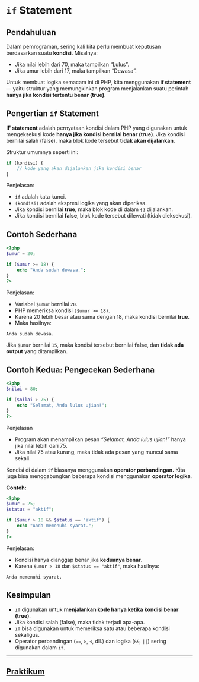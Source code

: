 # `if` Statement

## Pendahuluan

Dalam pemrograman, sering kali kita perlu membuat keputusan berdasarkan suatu **kondisi**. Misalnya:

- Jika nilai lebih dari 70, maka tampilkan “Lulus”.
- Jika umur lebih dari 17, maka tampilkan “Dewasa”.

Untuk membuat logika semacam ini di PHP, kita menggunakan **if statement** — yaitu struktur yang memungkinkan program menjalankan suatu perintah **hanya jika kondisi tertentu benar (true)**.

## Pengertian `if` Statement

**IF statement** adalah pernyataan kondisi dalam PHP yang digunakan untuk mengeksekusi kode **hanya jika kondisi bernilai benar (true)**. Jika kondisi bernilai salah (false), maka blok kode tersebut **tidak akan dijalankan**.

Struktur umumnya seperti ini:

```php
if (kondisi) {
    // kode yang akan dijalankan jika kondisi benar
}
```

Penjelasan:

- `if` adalah kata kunci.
- `(kondisi)` adalah ekspresi logika yang akan diperiksa.
- Jika kondisi bernilai **true**, maka blok kode di dalam `{}` dijalankan.
- Jika kondisi bernilai **false**, blok kode tersebut dilewati (tidak dieksekusi).

## Contoh Sederhana

```php
<?php
$umur = 20;

if ($umur >= 18) {
    echo "Anda sudah dewasa.";
}
?>
```

Penjelasan:

- Variabel `$umur` bernilai `20`.
- PHP memeriksa kondisi `($umur >= 18)`.
- Karena 20 lebih besar atau sama dengan 18, maka kondisi bernilai **true**.
- Maka hasilnya:

```
Anda sudah dewasa.
```

Jika `$umur` bernilai `15`, maka kondisi tersebut bernilai **false**, dan **tidak ada output** yang ditampilkan.

## Contoh Kedua: Pengecekan Sederhana

```php
<?php
$nilai = 80;

if ($nilai > 75) {
    echo "Selamat, Anda lulus ujian!";
}
?>
```

Penjelasan

- Program akan menampilkan pesan _“Selamat, Anda lulus ujian!”_ hanya jika nilai lebih dari 75.
- Jika nilai 75 atau kurang, maka tidak ada pesan yang muncul sama sekali.

Kondisi di dalam `if` biasanya menggunakan **operator perbandingan.** Kita juga bisa menggabungkan beberapa kondisi menggunakan **operator logika**.

**Contoh:**

```php
<?php
$umur = 25;
$status = "aktif";

if ($umur > 18 && $status == "aktif") {
    echo "Anda memenuhi syarat.";
}
?>
```

Penjelasan:

- Kondisi hanya dianggap benar jika **keduanya benar**.
- Karena `$umur > 18` dan `$status == "aktif"`, maka hasilnya:

```
Anda memenuhi syarat.
```

## Kesimpulan

- `if` digunakan untuk **menjalankan kode hanya ketika kondisi benar (true)**.
- Jika kondisi salah (false), maka tidak terjadi apa-apa.
- `if` bisa digunakan untuk memeriksa satu atau beberapa kondisi sekaligus.
- Operator perbandingan (`==`, `>`, `<`, dll.) dan logika (`&&`, `||`) sering digunakan dalam `if`.

---

## [Praktikum](/materi/012/praktikum-if-statement.md)
